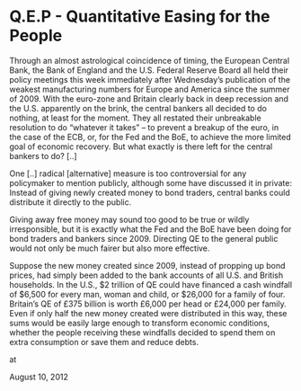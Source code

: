 # Q.E.P - Quantitative Easing for the People
Through an almost astrological coincidence of timing, the European Central Bank, the Bank of England and the U.S. Federal Reserve Board all held their policy meetings this week immediately after Wednesday’s publication of the weakest manufacturing numbers for Europe and America since the summer of 2009. With the euro-zone and Britain clearly back in deep recession and the U.S. apparently on the brink, the central bankers all decided to do nothing, at least for the moment. They all restated their unbreakable resolution to do “whatever it takes” – to prevent a breakup of the euro, in the case of the ECB, or, for the Fed and the BoE, to achieve the more limited goal of economic recovery. But what exactly is there left for the central bankers to do? [..]

One [..] radical [alternative] measure is too controversial for any policymaker to 
mention publicly, although some have discussed it in private: Instead of
 giving newly created money to bond traders, central banks could 
distribute it directly to the public.  

Giving away free money may sound too good to be true or wildly 
irresponsible, but it is exactly what the Fed and the BoE have been 
doing for bond traders and bankers since 2009. Directing QE to the 
general public would not only be much fairer but also more effective.

Suppose the new money created since 2009, instead of propping up bond
 prices, had simply been added to the bank accounts of all U.S. and 
British households. In the U.S., $2 trillion of QE could have financed a
 cash windfall of $6,500 for every man, woman and child, or $26,000 for a
 family of four. Britain’s QE of £375 billion is worth £6,000 per head 
or £24,000 per family. Even if only half the new money created were 
distributed in this way, these sums would be easily large enough to 
transform economic conditions, whether the people receiving these 
windfalls decided to spend them on extra consumption or save them and 
reduce debts.








at

August 10, 2012















